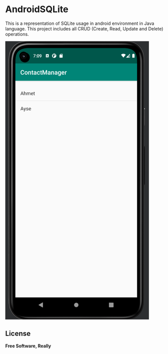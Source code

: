 # AndroidSQLite


This is a representation of SQLite usage in android environment in Java language. This project includes all CRUD (Create, Read, Update and Delete) operations. 


![plot](SQLite.PNG)


## License

**Free Software, Really**
